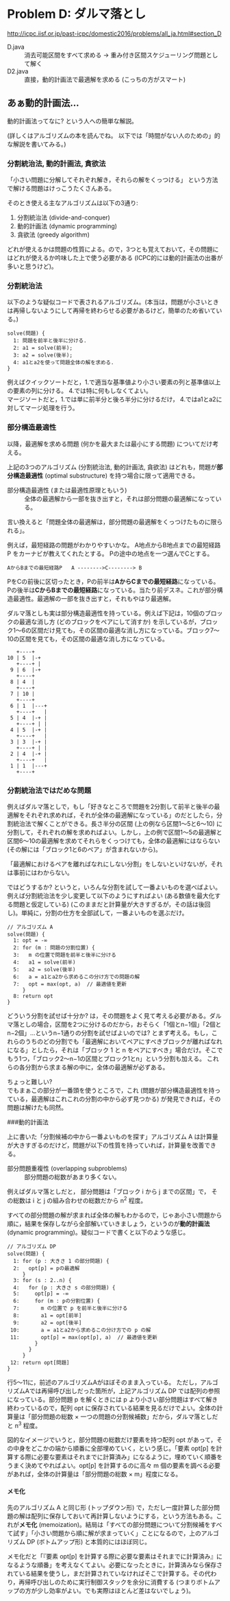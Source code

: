 # Problem D: ダルマ落とし

<http://icpc.iisf.or.jp/past-icpc/domestic2016/problems/all_ja.html#section_D>

<dl>
  <dt>D.java</dt>
  <dd>消去可能区間をすべて求める →
      重み付き区間スケジューリング問題として解く</dd>
  <dt>D2.java</dt>
  <dd>直接，動的計画法で最適解を求める (こっちの方がスマート)</dd>
</dl>

## あぁ動的計画法...

動的計画法ってなに? という人への簡単な解説。

(詳しくはアルゴリズムの本を読んでね。
以下では「時間がない人のための」的な解説を書いてみる。)

### 分割統治法, 動的計画法, 貪欲法

「小さい問題に分解してそれぞれ解き，それらの解をくっつける」
という方法で解ける問題はけっこうたくさんある。

そのとき使える主なアルゴリズムは以下の3通り:

1. 分割統治法 (divide-and-conquer)
2. 動的計画法 (dynamic programming)
3. 貪欲法 (greedy algorithm)

どれが使えるかは問題の性質による。ので，3つとも覚えておいて，その問題にはどれが使えるか吟味した上で使う必要がある
(ICPC的には動的計画法の出番が多いと思うけど)。

### 分割統治法

以下のような疑似コードで表されるアルゴリズム。(本当は，問題が小さいときは再帰しないようにして再帰を終わらせる必要があるけど，簡単のため省いている。)

```
solve(問題) {
  1: 問題を前半と後半に分ける.
  2: a1 = solve(前半);
  3: a2 = solve(後半);
  4: a1とa2を使って問題全体の解を求める.
}
```

例えばクイックソートだと，1.で適当な基準値より小さい要素の列と基準値以上の要素の列に分ける。
4.では特に何もしなくてよい。  
マージソートだと，1.では単に前半分と後ろ半分に分けるだけ，
4.ではa1とa2に対してマージ処理を行う。

### 部分構造最適性

以降，最適解を求める問題 (何かを最大または最小にする問題) についてだけ考える。

上記の3つのアルゴリズム (分割統治法, 動的計画法, 貪欲法)
はどれも，問題が**部分構造最適性** (optimal substructure) を持つ場合に限って適用できる。

<dl>
  <dt>部分構造最適性 (または最適性原理ともいう)</dt>
  <dd>全体の最適解から一部を抜き出すと，それは部分問題の最適解になっている。</dd>
</dl>

言い換えると「問題全体の最適解は，部分問題の最適解をくっつけたものに限られる」。

例えば，最短経路の問題がわかりやすいかな。
A地点からB地点までの最短経路 P をカーナビが教えてくれたとする。
Pの途中の地点を一つ選んでCとする。

```
AからBまでの最短経路P   A -------->C--------> B
```

PをCの前後に区切ったとき，Pの前半は**AからCまでの最短経路**になっている。
Pの後半は**CからBまでの最短経路**になっている。当たり前デスネ。これが部分構造最適性。最適解の一部を抜き出すと，それもやはり最適解。

ダルマ落としも実は部分構造最適性を持っている。例えば下記は，10個のブロックの最適な消し方 (どのブロックをペアにして消すか) を示しているが，ブロック1〜6の区間だけ見ても，その区間の最適な消し方になっている。ブロック7〜10の区間を見ても，その区間の最適な消し方になっている。

```
   +----+
10 | 5  |-+
   +----+ |
 9 | 6  |-+
   +----+
 8 | 4  |
   +----+
 7 | 10 |
   +----+
 6 | 1  |---+ 
   +----+   |  
 5 | 4  |-+ |  
   +----+ | |  
 4 | 5  |-+ |  
   +----+   |  
 3 | 3  |-+ |  
   +----+ | |  
 2 | 4  |-+ |  
   +----+   | 
 1 | 1  |---+  
   +----+     
```

### 分割統治法ではだめな問題

例えばダルマ落としで，もし「好きなところで問題を2分割して前半と後半の最適解をそれぞれ求めれば，それが全体の最適解になっている」のだとしたら，分割統治法で解くことができる。長さ半分の区間 (上の例なら区間1〜5と6〜10) に分割して，それぞれの解を求めればよい。しかし，上の例で区間1〜5の最適解と区間6〜10の最適解を求めてそれらをくっつけても，全体の最適解にはならない (その解には「ブロック1と6のペア」が含まれないから)。

「最適解におけるペアを離ればなれにしない分割」をしないといけないが，それは事前にはわからない。

ではどうするか? というと，いろんな分割を試して一番よいものを選べばよい。例えば分割統治法を少し変更して以下のようにすればよい (ある数値を最大化する問題と仮定している) (このままだと計算量が大きすぎるが，その話は後回し)。単純に，分割の仕方を全部試して，一番よいものを選ぶだけ。

```
// アルゴリズム A
solve(問題) {
  1: opt = -∞
  2: for (m : 問題の分割位置) {
  3:   m の位置で問題を前半と後半に分ける
  4:   a1 = solve(前半)
  5:   a2 = solve(後半)
  6:   a = a1とa2から求めるこの分け方での問題の解
  7:   opt = max(opt, a)  // 最適値を更新
     }
  8: return opt
}
```

どういう分割を試せば十分か? は，その問題をよく見て考える必要がある。ダルマ落としの場合，区間を2つに分けるのだから，おそらく「1個とn&minus;1個」「2個とn&minus;2個」…というn&minus;1通りの分割を試せばよいのでは? とまず考える。もし，これらのうちのどの分割でも「最適解においてペアにすべきブロックが離ればなれになる」としたら，それは「ブロック 1 と n をペアにすべき」場合だけ。そこでもう1つ，「ブロック2〜n&minus;1の区間とブロック1とn」という分割も加える。
これらの各分割から求まる解の中に，全体の最適解が必ずある。

ちょっと難しい?  
でもまぁこの部分が一番頭を使うところで，これ (問題が部分構造最適性を持っている，最適解はこれこれの分割の中から必ず見つかる) が発見できれば，その問題は解けたも同然。

###動的計画法

上に書いた「分割候補の中から一番よいものを探す」アルゴリズム A は計算量が大きすぎるのだけど，問題が以下の性質を持っていれば，計算量を改善できる。

<dl>
<dt>部分問題重複性 (overlapping subproblems)</dt>
<dd>部分問題の総数があまり多くない。</dd>
</dl>

例えばダルマ落としだと，
部分問題は「ブロック i から j までの区間」で，
その総数は i と j の組み合わせの総数だから
n<sup>2</sup> 程度。

すべての部分問題の解が求まれば全体の解もわかるので，じゃあ小さい問題から順に，結果を保存しながら全部解いていきましょう，というのが**動的計画法** (dynamic programming)。疑似コードで書くと以下のような感じ。

```
// アルゴリズム DP
solve(問題) {
  1: for (p : 大きさ 1 の部分問題) {
  2:   opt[p] = pの最適解
     }
  3: for (s : 2..n) {
  4:   for (p : 大きさ s の部分問題) {
  5:     opt[p] = -∞
  6:     for (m : pの分割位置) {
  7:       m の位置で p を前半と後半に分ける
  8:       a1 = opt[前半]
  9:       a2 = opt[後半]
 10:       a = a1とa2から求めるこの分け方での p の解
 11:       opt[p] = max(opt[p], a)  // 最適値を更新
         }
       }
     }
 12: return opt[問題]
}
```

行5〜11に，前述のアルゴリズムAがほぼそのまま入っている。
ただし，アルゴリズムAでは再帰呼び出しだった箇所が，上記アルゴリズム DP では配列の参照になっている。部分問題 p を解くときには p より小さい部分問題はすべて解き終わっているので，配列 opt に保存されている結果を見るだけでよい。全体の計算量は「部分問題の総数 × 一つの問題の分割候補数」だから，ダルマ落としだと n<sup>3</sup> 程度。

図的なイメージでいうと，部分問題の総数だけ要素を持つ配列 opt があって，その中身をどこかの端から順番に全部埋めていく，という感じ。「要素 opt[p] を計算する際に必要な要素はそれまでに計算済み」になるように，埋めていく順番をうまく決めてやればよい。opt[p] を計算するのに高々 m 個の要素を調べる必要があれば，全体の計算量は「部分問題の総数 × m」程度になる。

#### メモ化

先のアルゴリズム A と同じ形 (トップダウン形) で，ただし一度計算した部分問題の解は配列に保存しておいて再計算しないようにする，という方法もある。これが**メモ化** (memoization)。結局は「すべての部分問題について分割候補をすべて試す」「小さい問題から順に解が求まっていく」ことになるので，上のアルゴリズム DP (ボトムアップ形) と本質的にはほぼ同じ。

メモ化だと「『要素 opt[p] を計算する際に必要な要素はそれまでに計算済み』になるような順番」を考えなくてよい。必要になったときに，計算済みなら保存されている結果を使うし，まだ計算されていなければそこで計算する。その代わり，再帰呼び出しのために実行制御スタックを余分に消費する (つまりボトムアップの方が少し効率がよい。でも実際はほとんど差はないでしょう)。